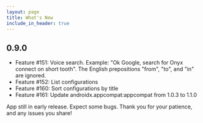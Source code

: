 ```yaml
---
layout: page
title: What's New
include_in_header: true
---
```


## 0.9.0

* Feature #151: Voice search. Example: "Ok Google, search for Onyx connect on short tooth". The English prepositions "from", "to", and "in" are ignored.
* Feature #152: List configurations
* Feature #160: Sort configurations by title
* Feature #161: Update androidx.appcompat:appcompat from 1.0.3 to 1.1.0

App still in early release.  Expect some bugs.  Thank you for your patience, and any issues you share!

